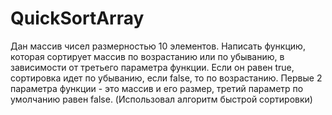 # QuickSortArray
Дан массив чисел размерностью 10 элементов. Написать функцию, которая сортирует массив по возрастанию или по убыванию, в зависимости от третьего параметра функции. Если он равен true, сортировка идет по убыванию, если false, то по возрастанию. Первые 2 параметра функции - это массив и его размер, третий параметр по умолчанию равен false. (Использовал алгоритм быстрой сортировки)
